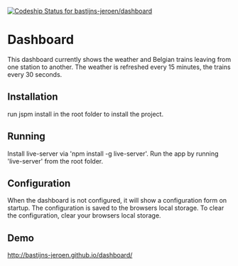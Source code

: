 [ ![Codeship Status for bastijns-jeroen/dashboard](https://codeship.com/projects/486c9870-0e0c-0134-8493-3ec668064666/status?branch=master)](https://codeship.com/projects/156250)

# Dashboard

This dashboard currently shows the weather and Belgian trains leaving from one station to another.
The weather is refreshed every 15 minutes, the trains every 30 seconds.

## Installation

run jspm install in the root folder to install the project.

## Running

Install live-server via 'npm install -g live-server'.
Run the app by running 'live-server' from the root folder.

## Configuration
When the dashboard is not configured, it will show a configuration form on startup.
The configuration is saved to the browsers local storage.
To clear the configuration, clear your browsers local storage.

## Demo
http://bastijns-jeroen.github.io/dashboard/